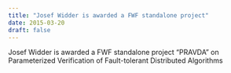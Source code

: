 ```yaml
---
title: "Josef Widder is awarded a FWF standalone project"
date: 2015-03-20
draft: false
---
```

<p>Josef Widder is awarded a FWF standalone project “PRAVDA” on Parameterized Verification of Fault-tolerant Distributed Algorithms</p>
